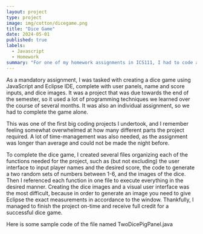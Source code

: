 ```yaml
---
layout: project
type: project
image: img/cotton/dicegame.png
title: "Dice Game"
date: 2024-05-01
published: true
labels:
  - Javascript
  - Homework
summary: "For one of my homework assignments in ICS111, I had to code a dice game with a user panel."
---
```


As a mandatory assignment, I was tasked with creating a dice game using JavaScript and Eclipse IDE, complete with user panels, name and score inputs, and dice images. It was a project that was due towards the end of the semester, so it used a lot of programming techniques we learned over the course of several months. It was also an individual assignment, so we had to complete the game alone.

This was one of the first big coding projects I undertook, and I remember feeling somewhat overwhelmed at how many different parts the project required. A lot of time-management was also needed, as the assignment was longer than average and could not be made the night before. 

To complete the dice game, I created several files organizing each of the functions needed for the project, such as (but not excluding) the user interface to input player names and the desired score, the code to generate a two random sets of numbers between 1-6, and the images of the dice. Then I referenced each function in one file to execute everything in the desired manner. Creating the dice images and a visual user interface was the most difficult, because in order to generate an image you need to give Eclipse the exact measurements in accordance to the window. Thankfully, I managed to finish the project on-time and receive full credit for a successful dice game.

Here is some sample code of the file named TwoDicePigPanel.java
